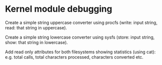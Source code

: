 # Kernel module debugging

Create a simple string uppercase converter using procfs
(write: input string, read: that string in uppercase).

Create a simple string lowercase converter using sysfs
(store: input string, show: that string in lowercase).

Add read only attributes for both filesystems
showing statistics (using cat):
e.g. total calls, total characters processed, characters converted etc.

